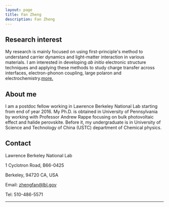 ```yaml
---
layout: page
title: Fan Zheng
description: Fan Zheng 
---
```


## Research interest

My research is mainly focused on using first-principle's method to 
understand carrier dynamics and light-matter interaction in various 
materials. I am interested in developing *ab 
initio* electronic structure techniques and applying these methods to 
study charge transfer across interfaces, electron-phonon coupling, 
large polaron and electrochemistry.[more.](/pages/)

## About me

I am a postdoc fellow working in Lawrence Berkeley National Lab 
starting from end of year 2016. My Ph.D. is obtained in University 
of Pennsylvania by working with Professor Andrew Rappe focusing on bulk 
photovoltaic effect and halide perovskite. Before it, my 
undergraduate is in University of Science and Technology of China 
(USTC) department of Chemical physics. 

## Contact

Lawrence Berkeley National Lab

1 Cyclotron Road, B66-0425

Berkeley, 94720 CA, USA

Email: zhengfan@lbl.gov

Tel: 510-486-5571


---

